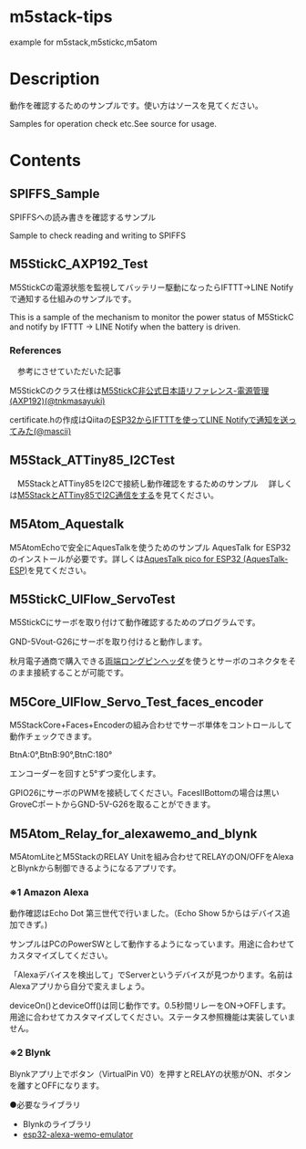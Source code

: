 # m5stack-tips
 example for m5stack,m5stickc,m5atom

# Description
 動作を確認するためのサンプルです。使い方はソースを見てください。

 Samples for operation check etc.See source for usage.

# Contents
## SPIFFS_Sample
 SPIFFSへの読み書きを確認するサンプル

Sample to check reading and writing to SPIFFS

## M5StickC_AXP192_Test
 M5StickCの電源状態を監視してバッテリー駆動になったらIFTTT→LINE Notifyで通知する仕組みのサンプルです。

This is a sample of the mechanism to monitor the power status of M5StickC and notify by IFTTT → LINE Notify when the battery is driven.
### References
　参考にさせていただいた記事

 M5StickCのクラス仕様は[M5StickC非公式日本語リファレンス-電源管理(AXP192)](https://lang-ship.com/reference/unofficial/M5StickC/Class/AXP192/)[(@tnkmasayuki)](https://twitter.com/tnkmasayuki)

 certificate.hの作成はQiitaの[ESP32からIFTTTを使ってLINE Notifyで通知を送ってみた](https://qiita.com/mascii/items/4c366ad4709469d5fda9)[(@mascii)](https://qiita.com/mascii)

## M5Stack_ATTiny85_I2CTest
　M5StackとATTiny85をI2Cで接続し動作確認をするためのサンプル
　詳しくは[M5StackとATTiny85でI2C通信をする](https://raspberrypi.mongonta.com/howto-connect-m5stack-and-attiny85-via-i2c/)を見てください。

## M5Atom_Aquestalk
  M5AtomEchoで安全にAquesTalkを使うためのサンプル
  AquesTalk for ESP32のインストールが必要です。詳しくは[AquesTalk pico for ESP32
(AquesTalk-ESP)](https://www.a-quest.com/products/aquestalk_pico_esp32.html)を見てください。

## M5StickC_UIFlow_ServoTest
  M5StickCにサーボを取り付けて動作確認するためのプログラムです。

  GND-5Vout-G26にサーボを取り付けると動作します。

  秋月電子通商で購入できる[両端ロングピンヘッダ](https://github.com/mongonta0716/m5stack-tips)を使うとサーボのコネクタをそのまま接続することが可能です。

## M5Core_UIFlow_Servo_Test_faces_encoder
  M5StackCore+Faces+Encoderの組み合わせでサーボ単体をコントロールして動作チェックできます。

  BtnA:0°,BtnB:90°,BtnC:180°

  エンコーダーを回すと5°ずつ変化します。

  GPIO26にサーボのPWMを接続してください。FacesⅡBottomの場合は黒いGroveCポートからGND-5V-G26を取ることができます。

## M5Atom_Relay_for_alexawemo_and_blynk
  M5AtomLiteとM5StackのRELAY Unitを組み合わせてRELAYのON/OFFをAlexaとBlynkから制御できるようになるアプリです。

### ※1 Amazon Alexa

 動作確認はEcho Dot 第三世代で行いました。（Echo Show 5からはデバイス追加できず。)

 サンプルはPCのPowerSWとして動作するようになっています。用途に合わせてカスタマイズしてください。

 「Alexaデバイスを検出して」でServerというデバイスが見つかります。名前はAlexaアプリから自分で変えましょう。

 deviceOn()とdeviceOff()は同じ動作です。0.5秒間リレーをON→OFFします。用途に合わせてカスタマイズしてください。ステータス参照機能は実装していません。

### ※2 Blynk
 Blynkアプリ上でボタン（VirtualPin V0）を押すとRELAYの状態がON、ボタンを離すとOFFになります。

●必要なライブラリ
- Blynkのライブラリ
- [esp32-alexa-wemo-emulator](https://github.com/mongonta0716/esp32-alexa-wemo-emulator)
